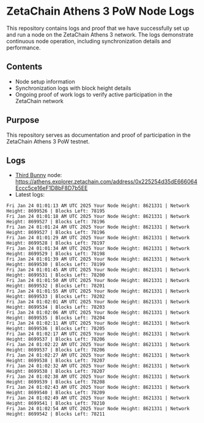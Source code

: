 # ZetaChain Athens 3 PoW Node Logs
This repository contains logs and proof that we have successfully set up and run a node on the ZetaChain Athens 3 network. The logs demonstrate continuous node operation, including synchronization details and performance.

## Contents
- Node setup information
- Synchronization logs with block height details
- Ongoing proof of work logs to verify active participation in the ZetaChain network

## Purpose
This repository serves as documentation and proof of participation in the ZetaChain Athens 3 PoW testnet.

## Logs

- [Third Bunny](https://thirdbunny.xyz/) node: https://athens.explorer.zetachain.com/address/0x225254d35dE666064Eccc5ce16eF1D8bF8D7b5EE
- Latest logs:
```
Fri Jan 24 01:01:13 AM UTC 2025 Your Node Height: 8621331 | Network Height: 8699526 | Blocks Left: 78195
Fri Jan 24 01:01:18 AM UTC 2025 Your Node Height: 8621331 | Network Height: 8699527 | Blocks Left: 78196
Fri Jan 24 01:01:24 AM UTC 2025 Your Node Height: 8621331 | Network Height: 8699527 | Blocks Left: 78196
Fri Jan 24 01:01:29 AM UTC 2025 Your Node Height: 8621331 | Network Height: 8699528 | Blocks Left: 78197
Fri Jan 24 01:01:34 AM UTC 2025 Your Node Height: 8621331 | Network Height: 8699529 | Blocks Left: 78198
Fri Jan 24 01:01:39 AM UTC 2025 Your Node Height: 8621331 | Network Height: 8699530 | Blocks Left: 78199
Fri Jan 24 01:01:45 AM UTC 2025 Your Node Height: 8621331 | Network Height: 8699531 | Blocks Left: 78200
Fri Jan 24 01:01:50 AM UTC 2025 Your Node Height: 8621331 | Network Height: 8699532 | Blocks Left: 78201
Fri Jan 24 01:01:55 AM UTC 2025 Your Node Height: 8621331 | Network Height: 8699533 | Blocks Left: 78202
Fri Jan 24 01:02:01 AM UTC 2025 Your Node Height: 8621331 | Network Height: 8699534 | Blocks Left: 78203
Fri Jan 24 01:02:06 AM UTC 2025 Your Node Height: 8621331 | Network Height: 8699535 | Blocks Left: 78204
Fri Jan 24 01:02:11 AM UTC 2025 Your Node Height: 8621331 | Network Height: 8699536 | Blocks Left: 78205
Fri Jan 24 01:02:17 AM UTC 2025 Your Node Height: 8621331 | Network Height: 8699537 | Blocks Left: 78206
Fri Jan 24 01:02:22 AM UTC 2025 Your Node Height: 8621331 | Network Height: 8699537 | Blocks Left: 78206
Fri Jan 24 01:02:27 AM UTC 2025 Your Node Height: 8621331 | Network Height: 8699538 | Blocks Left: 78207
Fri Jan 24 01:02:32 AM UTC 2025 Your Node Height: 8621331 | Network Height: 8699538 | Blocks Left: 78207
Fri Jan 24 01:02:38 AM UTC 2025 Your Node Height: 8621331 | Network Height: 8699539 | Blocks Left: 78208
Fri Jan 24 01:02:43 AM UTC 2025 Your Node Height: 8621331 | Network Height: 8699540 | Blocks Left: 78209
Fri Jan 24 01:02:49 AM UTC 2025 Your Node Height: 8621331 | Network Height: 8699541 | Blocks Left: 78210
Fri Jan 24 01:02:54 AM UTC 2025 Your Node Height: 8621331 | Network Height: 8699542 | Blocks Left: 78211
```
